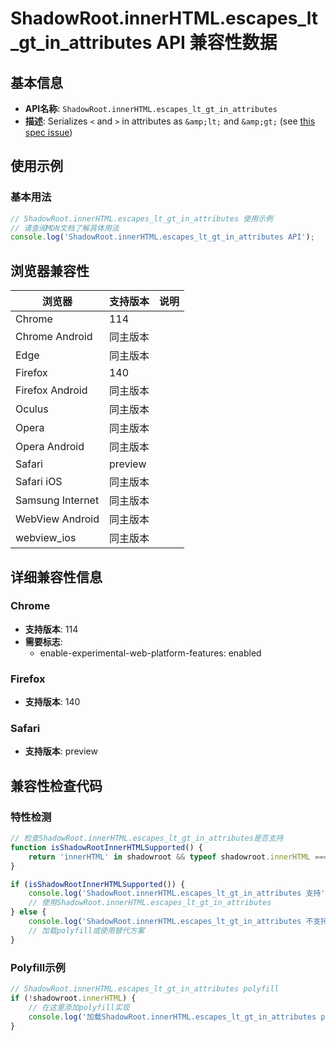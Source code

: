 # ShadowRoot.innerHTML.escapes_lt_gt_in_attributes API 兼容性数据

## 基本信息

- **API名称**: `ShadowRoot.innerHTML.escapes_lt_gt_in_attributes`
- **描述**: Serializes `<` and `>` in attributes as `&amp;lt;` and `&amp;gt;` (see [this spec issue](https://github.com/whatwg/html/issues/6235))

## 使用示例

### 基本用法

```javascript
// ShadowRoot.innerHTML.escapes_lt_gt_in_attributes 使用示例
// 请查阅MDN文档了解具体用法
console.log('ShadowRoot.innerHTML.escapes_lt_gt_in_attributes API');
```

## 浏览器兼容性

| 浏览器 | 支持版本 | 说明 |
|--------|----------|------|
| Chrome | 114 |  |
| Chrome Android | 同主版本 |  |
| Edge | 同主版本 |  |
| Firefox | 140 |  |
| Firefox Android | 同主版本 |  |
| Oculus | 同主版本 |  |
| Opera | 同主版本 |  |
| Opera Android | 同主版本 |  |
| Safari | preview |  |
| Safari iOS | 同主版本 |  |
| Samsung Internet | 同主版本 |  |
| WebView Android | 同主版本 |  |
| webview_ios | 同主版本 |  |

## 详细兼容性信息

### Chrome

- **支持版本**: 114
- **需要标志**: 
  - enable-experimental-web-platform-features: enabled

### Firefox

- **支持版本**: 140

### Safari

- **支持版本**: preview

## 兼容性检查代码

### 特性检测

```javascript
// 检查ShadowRoot.innerHTML.escapes_lt_gt_in_attributes是否支持
function isShadowRootInnerHTMLSupported() {
    return 'innerHTML' in shadowroot && typeof shadowroot.innerHTML === 'function';
}

if (isShadowRootInnerHTMLSupported()) {
    console.log('ShadowRoot.innerHTML.escapes_lt_gt_in_attributes 支持');
    // 使用ShadowRoot.innerHTML.escapes_lt_gt_in_attributes
} else {
    console.log('ShadowRoot.innerHTML.escapes_lt_gt_in_attributes 不支持，需要polyfill');
    // 加载polyfill或使用替代方案
}
```

### Polyfill示例

```javascript
// ShadowRoot.innerHTML.escapes_lt_gt_in_attributes polyfill
if (!shadowroot.innerHTML) {
    // 在这里添加polyfill实现
    console.log('加载ShadowRoot.innerHTML.escapes_lt_gt_in_attributes polyfill');
}
```

